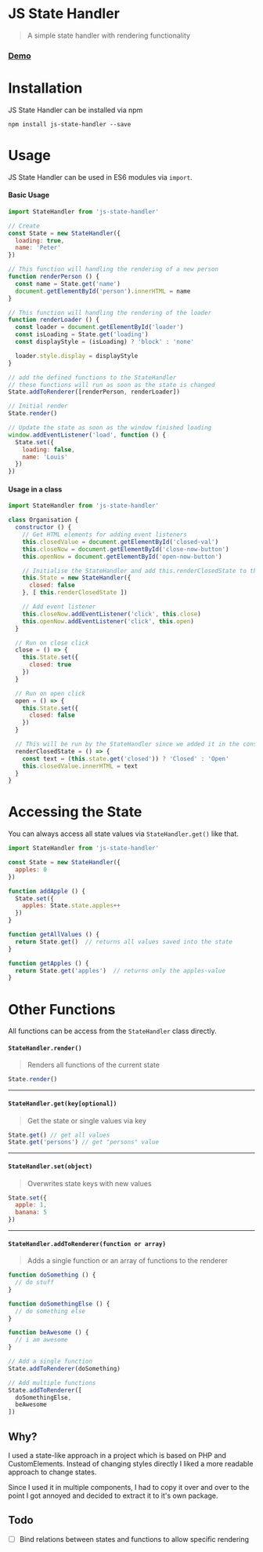 # JS State Handler

> A simple state handler with rendering functionality

### [Demo](https://bdbch.github.io/js-state-handler/)

# Installation

JS State Handler can be installed via npm

```
npm install js-state-handler --save
```

# Usage

JS State Handler can be used in ES6 modules via `import`.

#### Basic Usage

```js
import StateHandler from 'js-state-handler'

// Create
const State = new StateHandler({
  loading: true,
  name: 'Peter'
})

// This function will handling the rendering of a new person
function renderPerson () {
  const name = State.get('name')
  document.getElementById('person').innerHTML = name
}

// This function will handling the rendering of the loader
function renderLoader () {
  const loader = document.getElementById('loader')
  const isLoading = State.get('loading')
  const displayStyle = (isLoading) ? 'block' : 'none'

  loader.style.display = displayStyle
}

// add the defined functions to the StateHandler
// these functions will run as soon as the state is changed
State.addToRenderer([renderPerson, renderLoader])

// Initial render
State.render()

// Update the state as soon as the window finished loading
window.addEventListener('load', function () {
  State.set({
    loading: false,
    name: 'Louis'
  })
})
```

#### Usage in a class

```js
import StateHandler from 'js-state-handler'

class Organisation {
  constructor () {
    // Get HTML elements for adding event listeners
    this.closedValue = document.getElementById('closed-val')
    this.closeNow = document.getElementById('close-now-button')
    this.openNow = document.getElementById('open-now-button')

    // Initialise the StateHandler and add this.renderClosedState to the render functions
    this.State = new StateHandler({
      closed: false
    }, [ this.renderClosedState ])

    // Add event listener
    this.closeNow.addEventListener('click', this.close)
    this.openNow.addEventListener('click', this.open)
  }

  // Run on close click
  close = () => {
    this.State.set({
      closed: true
    })
  }

  // Run on open click
  open = () => {
    this.State.set({
      closed: false
    })
  }

  // This will be run by the StateHandler since we added it in the constructor
  renderClosedState = () => {
    const text = (this.state.get('closed')) ? 'Closed' : 'Open'
    this.closedValue.innerHTML = text
  }
}
```

# Accessing the State

You can always access all state values via `StateHandler.get()` like that.

```js
import StateHandler from 'js-state-handler'

const State = new StateHandler({
  apples: 0
})

function addApple () {
  State.set({
    apples: State.state.apples++
  })
}

function getAllValues () {
  return State.get()  // returns all values saved into the state
}

function getApples () {
  return State.get('apples')  // returns only the apples-value
}
```

# Other Functions

All functions can be access from the `StateHandler` class directly.

#### `StateHandler.render()`
> Renders all functions of the current state

```js
State.render()
```

---

#### `StateHandler.get(key[optional])`
> Get the state or single values via key

```js
State.get() // get all values
State.get('persons') // get "persons" value
```

---

#### `StateHandler.set(object)`
> Overwrites state keys with new values

```js
State.set({
  apple: 1,
  banana: 5
})
```

---

#### `StateHandler.addToRenderer(function or array)`
> Adds a single function or an array of functions to the renderer

```js
function doSomething () {
  // do stuff
}

function doSomethingElse () {
  // do something else
}

function beAwesome () {
  // i am awesome
}

// Add a single function
State.addToRenderer(doSomething)

// Add multiple functions
State.addToRenderer([
  doSomethingElse,
  beAwesome
])
```

## Why?

I used a state-like approach in a project which is based on PHP and CustomElements. Instead of changing styles directly I liked a more readable approach to change states.

Since I used it in multiple components, I had to copy it over and over to the point I got annoyed and decided to extract it to it's own package.

## Todo

* [ ] Bind relations between states and functions to allow specific rendering
